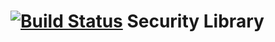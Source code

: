 [![Build Status](https://api.travis-ci.org/bednar/security.png?branch=master)](https://travis-ci.org/bednar/security) Security Library
====